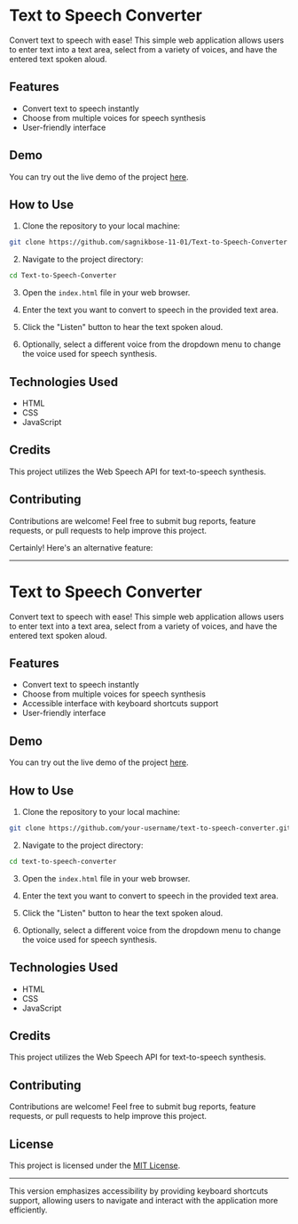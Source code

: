 # Text to Speech Converter

Convert text to speech with ease! This simple web application allows users to enter text into a text area, select from a variety of voices, and have the entered text spoken aloud.

## Features

- Convert text to speech instantly
- Choose from multiple voices for speech synthesis
- User-friendly interface

## Demo

You can try out the live demo of the project [here](https://sagnikbose-11-01.github.io/Text-to-Speech-Converter/).

## How to Use

1. Clone the repository to your local machine:

```bash
git clone https://github.com/sagnikbose-11-01/Text-to-Speech-Converter

```

2. Navigate to the project directory:

```bash
cd Text-to-Speech-Converter
```

3. Open the `index.html` file in your web browser.

4. Enter the text you want to convert to speech in the provided text area.

5. Click the "Listen" button to hear the text spoken aloud.

6. Optionally, select a different voice from the dropdown menu to change the voice used for speech synthesis.

## Technologies Used

- HTML
- CSS
- JavaScript

## Credits

This project utilizes the Web Speech API for text-to-speech synthesis.

## Contributing

Contributions are welcome! Feel free to submit bug reports, feature requests, or pull requests to help improve this project.


Certainly! Here's an alternative feature:

---

# Text to Speech Converter

Convert text to speech with ease! This simple web application allows users to enter text into a text area, select from a variety of voices, and have the entered text spoken aloud.

## Features

- Convert text to speech instantly
- Choose from multiple voices for speech synthesis
- Accessible interface with keyboard shortcuts support
- User-friendly interface

## Demo

You can try out the live demo of the project [here](#).

## How to Use

1. Clone the repository to your local machine:

```bash
git clone https://github.com/your-username/text-to-speech-converter.git
```

2. Navigate to the project directory:

```bash
cd text-to-speech-converter
```

3. Open the `index.html` file in your web browser.

4. Enter the text you want to convert to speech in the provided text area.

5. Click the "Listen" button to hear the text spoken aloud.

6. Optionally, select a different voice from the dropdown menu to change the voice used for speech synthesis.

## Technologies Used

- HTML
- CSS
- JavaScript

## Credits

This project utilizes the Web Speech API for text-to-speech synthesis.

## Contributing

Contributions are welcome! Feel free to submit bug reports, feature requests, or pull requests to help improve this project.

## License

This project is licensed under the [MIT License](LICENSE).

---

This version emphasizes accessibility by providing keyboard shortcuts support, allowing users to navigate and interact with the application more efficiently.

